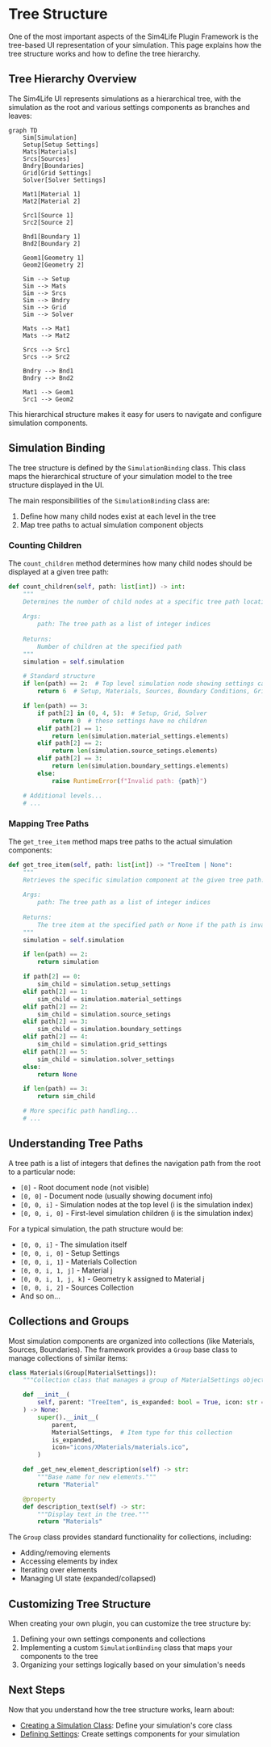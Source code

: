# Tree Structure

One of the most important aspects of the Sim4Life Plugin Framework is the tree-based UI representation of your simulation. This page explains how the tree structure works and how to define the tree hierarchy.

## Tree Hierarchy Overview

The Sim4Life UI represents simulations as a hierarchical tree, with the simulation as the root and various settings components as branches and leaves:

```mermaid
graph TD
    Sim[Simulation]
    Setup[Setup Settings]
    Mats[Materials]
    Srcs[Sources]
    Bndry[Boundaries]
    Grid[Grid Settings]
    Solver[Solver Settings]
    
    Mat1[Material 1]
    Mat2[Material 2]
    
    Src1[Source 1]
    Src2[Source 2]
    
    Bnd1[Boundary 1]
    Bnd2[Boundary 2]
    
    Geom1[Geometry 1]
    Geom2[Geometry 2]
    
    Sim --> Setup
    Sim --> Mats
    Sim --> Srcs
    Sim --> Bndry
    Sim --> Grid
    Sim --> Solver
    
    Mats --> Mat1
    Mats --> Mat2
    
    Srcs --> Src1
    Srcs --> Src2
    
    Bndry --> Bnd1
    Bndry --> Bnd2
    
    Mat1 --> Geom1
    Src1 --> Geom2
```

This hierarchical structure makes it easy for users to navigate and configure simulation components.

## Simulation Binding

The tree structure is defined by the `SimulationBinding` class. This class maps the hierarchical structure of your simulation model to the tree structure displayed in the UI.

The main responsibilities of the `SimulationBinding` class are:

1. Define how many child nodes exist at each level in the tree
2. Map tree paths to actual simulation component objects

### Counting Children

The `count_children` method determines how many child nodes should be displayed at a given tree path:

```python
def count_children(self, path: list[int]) -> int:
    """
    Determines the number of child nodes at a specific tree path location.
    
    Args:
        path: The tree path as a list of integer indices
        
    Returns:
        Number of children at the specified path
    """
    simulation = self.simulation

    # Standard structure
    if len(path) == 2:  # Top level simulation node showing settings categories
        return 6  # Setup, Materials, Sources, Boundary Conditions, Grid, Solver

    if len(path) == 3:
        if path[2] in (0, 4, 5):  # Setup, Grid, Solver
            return 0  # these settings have no children
        elif path[2] == 1:
            return len(simulation.material_settings.elements)
        elif path[2] == 2:
            return len(simulation.source_setings.elements)
        elif path[2] == 3:
            return len(simulation.boundary_settings.elements)
        else:
            raise RuntimeError(f"Invalid path: {path}")

    # Additional levels...
    # ...
```

### Mapping Tree Paths

The `get_tree_item` method maps tree paths to the actual simulation components:

```python
def get_tree_item(self, path: list[int]) -> "TreeItem | None":
    """
    Retrieves the specific simulation component at the given tree path.
    
    Args:
        path: The tree path as a list of integer indices
        
    Returns:
        The tree item at the specified path or None if the path is invalid
    """
    simulation = self.simulation

    if len(path) == 2:
        return simulation

    if path[2] == 0:
        sim_child = simulation.setup_settings
    elif path[2] == 1:
        sim_child = simulation.material_settings
    elif path[2] == 2:
        sim_child = simulation.source_setings
    elif path[2] == 3:
        sim_child = simulation.boundary_settings
    elif path[2] == 4:
        sim_child = simulation.grid_settings
    elif path[2] == 5:
        sim_child = simulation.solver_settings
    else:
        return None

    if len(path) == 3:
        return sim_child

    # More specific path handling...
    # ...
```

## Understanding Tree Paths

A tree path is a list of integers that defines the navigation path from the root to a particular node:

- `[0]` - Root document node (not visible)
- `[0, 0]` - Document node (usually showing document info)
- `[0, 0, i]` - Simulation nodes at the top level (i is the simulation index)
- `[0, 0, i, 0]` - First-level simulation children (i is the simulation index)

For a typical simulation, the path structure would be:

- `[0, 0, i]` - The simulation itself
- `[0, 0, i, 0]` - Setup Settings
- `[0, 0, i, 1]` - Materials Collection
- `[0, 0, i, 1, j]` - Material j
- `[0, 0, i, 1, j, k]` - Geometry k assigned to Material j
- `[0, 0, i, 2]` - Sources Collection
- And so on...

## Collections and Groups

Most simulation components are organized into collections (like Materials, Sources, Boundaries). The framework provides a `Group` base class to manage collections of similar items:

```python
class Materials(Group[MaterialSettings]):
    """Collection class that manages a group of MaterialSettings objects."""

    def __init__(
        self, parent: "TreeItem", is_expanded: bool = True, icon: str = ""
    ) -> None:
        super().__init__(
            parent,
            MaterialSettings,  # Item type for this collection
            is_expanded,
            icon="icons/XMaterials/materials.ico",
        )

    def _get_new_element_description(self) -> str:
        """Base name for new elements."""
        return "Material"

    @property
    def description_text(self) -> str:
        """Display text in the tree."""
        return "Materials"
```

The `Group` class provides standard functionality for collections, including:
- Adding/removing elements
- Accessing elements by index
- Iterating over elements
- Managing UI state (expanded/collapsed)

## Customizing Tree Structure

When creating your own plugin, you can customize the tree structure by:

1. Defining your own settings components and collections
2. Implementing a custom `SimulationBinding` class that maps your components to the tree
3. Organizing your settings logically based on your simulation's needs

## Next Steps

Now that you understand how the tree structure works, learn about:

- [Creating a Simulation Class](../creating-a-plugin/creating-simulation.md): Define your simulation's core class
- [Defining Settings](../creating-a-plugin/defining-settings.md): Create settings components for your simulation
